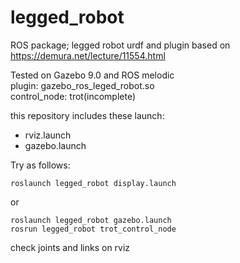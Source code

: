 # legged_robot
ROS package; legged robot urdf and plugin
based on https://demura.net/lecture/11554.html  

Tested on Gazebo 9.0 and ROS melodic  
plugin: gazebo_ros_leged_robot.so  
control_node: trot(incomplete)  

this repository includes these launch:
- rviz.launch
- gazebo.launch

Try as follows:
```
roslaunch legged_robot display.launch
```
or
```
roslaunch legged_robot gazebo.launch
rosrun legged_robot trot_control_node
```
check joints and links on rviz

